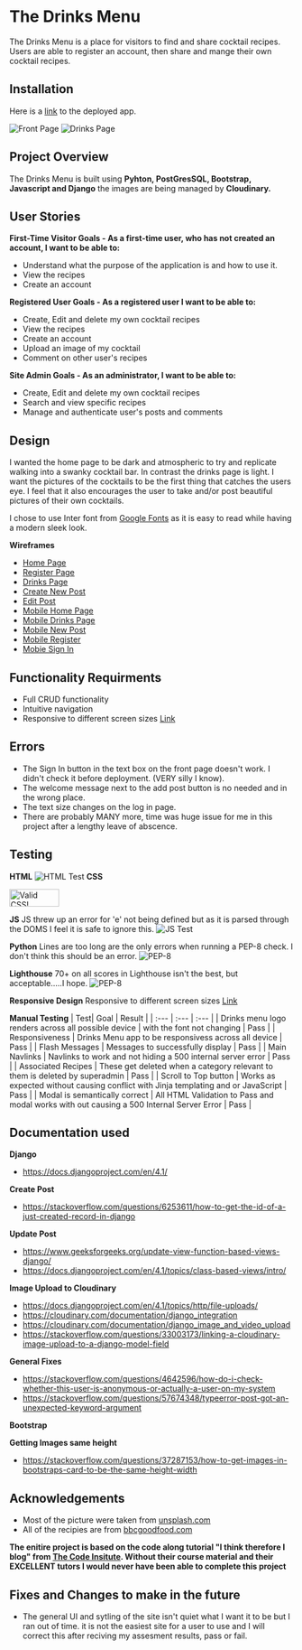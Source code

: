 # The Drinks Menu

The Drinks Menu is a place for visitors to find and share cocktail recipes. Users are able to register an account, then share and mange their own cocktail recipes. 
## Installation

Here is a [link](https://drinks-menu.herokuapp.com/) to the deployed app. 

![Front Page](static/images/frontpage.png)
![Drinks Page](static/images/Drinkspage.png)
## Project Overview

The Drinks Menu is built using **Pyhton, PostGresSQL, Bootstrap, Javascript and Django** the images are being managed by **Cloudinary.** 

## User Stories
**First-Time Visitor Goals - As a first-time user, who has not created an account, I want to be able to:**
* Understand what the purpose of the application is and how to use it.  
* View the recipes
* Create an account

**Registered User Goals - As a registered user I want to be able to:**
* Create, Edit and delete my own cocktail recipes
* View the recipes
* Create an account
* Upload an image of my cocktail
* Comment on other user's recipes

**Site Admin Goals - As an administrator, I want to be able to:**
* Create, Edit and delete my own cocktail recipes
* Search and view specific recipes
* Manage and authenticate user's posts and comments

## Design

I wanted the home page to be dark and atmospheric to try and replicate walking into a swanky cocktail bar. 
In contrast the drinks page is light. I want the pictures of the cocktails to be the first thing that catches the users eye. I feel that it also encourages the user
to take and/or post beautiful pictures of their own cocktails. 

I chose to use Inter font from [Google Fonts](https://fonts.google.com/specimen/Inter) as it is easy to read while having a modern sleek look. 

**Wireframes**

* [Home Page](static/images/home-wf.png)
* [Register Page](static/images/register-wf.png)
* [Drinks Page](static/images/drinks-wf.png)
* [Create New Post](static/images/create-new-wf.png)
* [Edit Post](static/images/edit-wf.png)
* [Mobile Home Page](static/images/home-phone-wf.png)
* [Mobile Drinks Page](static/images/drinks-phone-wf.png)
* [Mobile New Post](static/images/new-post-phone-wf.png)
* [Mobile Register](static/images/register-phone-wf.png)
* [Mobie Sign In](static/images/sign-in-phone-wf.png)





## Functionality Requirments 
* Full CRUD functionality
* Intuitive navigation
* Responsive to different screen sizes [Link](http://www.responsinator.com/?url=https%3A%2F%2F8000-amjweb-drinksmenu-kaemokxwq2e.ws-eu64.gitpod.io%2Fcocktails%2F)

## Errors
* The Sign In button in the text box on the front page doesn't work. I didn't check it before deployment. (VERY silly I know).
* The welcome message next to the add post button is no needed and in the wrong place.
* The text size changes on the log in page.  
* There are probably MANY more, time was huge issue for me in this project after a lengthy leave of abscence.

## Testing
**HTML**
![HTML Test](static/images/homepagehtmlcheck.png)
**CSS**
<p>
    <a href="https://jigsaw.w3.org/css-validator/check/referer">
        <img style="border:0;width:88px;height:31px"
            src="https://jigsaw.w3.org/css-validator/images/vcss"
            alt="Valid CSS!" />
    </a>
</p>
            

**JS**
JS threw up an error for 'e' not being defined but as it is parsed through the DOMS I feel it is safe to ignore this. 
![JS Test](static/images/eispharsedinthroughtthedoms.png)

**Python**
Lines are too long are the only errors when running a PEP-8 check. I don't think this should be an error. 
![PEP-8](static/images/PEP-8onlyiflinetolongleft.png)

**Lighthouse**
70+ on all scores in Lighthouse isn't the best, but acceptable.....I hope. 
![PEP-8](static/images/Lighthouse.png)

**Responsive Design**
Responsive to different screen sizes [Link](http://www.responsinator.com/?url=https%3A%2F%2F8000-amjweb-drinksmenu-kaemokxwq2e.ws-eu70.gitpod.io%2F)

**Manual Testing**
| Test| Goal | Result |
| :--- | :--- | :--- |
| Drinks menu logo renders across all possible device | with the font not changing | Pass |
| Responsiveness | Drinks Menu app to be responsivess across all device | Pass |
| Flash Messages | Messages to successfully display | Pass |
| Main Navlinks | Navlinks to work and not hiding a 500 internal server error | Pass |
| Associated Recipes | These get deleted when a category relevant to them is deleted by superadmin | Pass |
| Scroll to Top button | Works as expected without causing conflict with Jinja templating and or JavaScript | Pass |
| Modal is semantically correct | All HTML Validation to Pass and modal works with out causing a 500 Internal Server Error | Pass |


## Documentation used

**Django**
- https://docs.djangoproject.com/en/4.1/

**Create Post**
-   https://stackoverflow.com/questions/6253611/how-to-get-the-id-of-a-just-created-record-in-django

**Update Post**

-   https://www.geeksforgeeks.org/update-view-function-based-views-django/
-   https://docs.djangoproject.com/en/4.1/topics/class-based-views/intro/

**Image Upload to Cloudinary**

-   https://docs.djangoproject.com/en/4.1/topics/http/file-uploads/
-   https://cloudinary.com/documentation/django_integration
-   https://cloudinary.com/documentation/django_image_and_video_upload
-   https://stackoverflow.com/questions/33003173/linking-a-cloudinary-image-upload-to-a-django-model-field

**General Fixes**
-   https://stackoverflow.com/questions/4642596/how-do-i-check-whether-this-user-is-anonymous-or-actually-a-user-on-my-system
-   https://stackoverflow.com/questions/57674348/typeerror-post-got-an-unexpected-keyword-argument

**Bootstrap**

**Getting Images same height**

-   https://stackoverflow.com/questions/37287153/how-to-get-images-in-bootstraps-card-to-be-the-same-height-width

## Acknowledgements

* Most of the picture were taken from [unsplash.com](https://unsplash.com/)
* All of the recipies are from [bbcgoodfood.com](https://www.bbcgoodfood.com/)

**The enitire project is based on the code along tutorial "I think therefore I blog" from [The Code Insitute](https://codeinstitute.net/full-stack-software-development-diploma/?utm_term=the%20code%20institute&utm_campaign=CI+-+UK+-+Search+-+Brand&utm_source=adwords&utm_medium=ppc&hsa_acc=8983321581&hsa_cam=1578649861&hsa_grp=62188641240&hsa_ad=581730217381&hsa_src=g&hsa_tgt=kwd-572567981978&hsa_kw=the%20code%20institute&hsa_mt=e&hsa_net=adwords&hsa_ver=3&gclid=CjwKCAjwyaWZBhBGEiwACslQo-MjHk10r88-t4IPQa_EDUihpydmI6C5nLpOwKQydYkoDnId_dncuhoCP_UQAvD_BwE). Without their course material and their EXCELLENT tutors I would never have been able to complete this project**

## Fixes and Changes to make in the future

- The general UI and sytling of the site isn't quiet what I want it to be but I ran out of time. 
    it is not the easiest site for a user to use and I will correct this after reciving my assesment results, pass or fail. 

